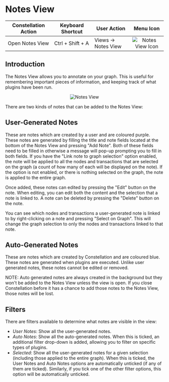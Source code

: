 # Notes View

<table class="table table-striped">
<thead>
<tr class="header">
<th>Constellation Action</th>
<th>Keyboard Shortcut</th>
<th>User Action</th>
<th style="text-align: center;">Menu Icon</th>
</tr>
</thead>
<tbody>
<tr class="odd">
<td>Open Notes View</td>
<td>Ctrl + Shift + A</td>
<td>Views -&gt; Notes View</td>
<td style="text-align: center;"><img src="../constellatin/CoreNotesView/src/au/gov/asd/tac/constellation/views/notes/docs/resources/notes-view.png" alt="Notes View Icon" /></td>
</tr>
</tbody>
</table>

## Introduction

The Notes View allows you to annotate on your graph. This is useful for
remembering important pieces of information, and keeping track of what
plugins have been run.

<div style="text-align: center">

![Notes
View](../constellatin/CoreNotesView/src/au/gov/asd/tac/constellation/views/notes/docs/resources/NotesView.png)

</div>

There are two kinds of notes that can be added to the Notes View:

## User-Generated Notes

These are notes which are created by a user and are coloured purple.
These notes are generated by filling the title and note fields located
at the bottom of the Notes View and pressing "Add Note". Both of these
fields need to be filled in otherwise a message will pop-up prompting
you to fill in both fields. If you have the "Link note to graph
selection" option enabled, the note will be applied to all the nodes and
transactions that are selected on the graph (a count of how many of each
will be displayed on the note). If the option is not enabled, or there
is nothing selected on the graph, the note is applied to the entire
graph.

Once added, these notes can edited by pressing the "Edit" button on the
note. When editing, you can edit both the content and the selection that
a note is linked to. A note can be deleted by pressing the "Delete"
button on the note.

You can see which nodes and transactions a user-generated note is linked
to by right-clicking on a note and pressing "Select on Graph". This will
change the graph selection to only the nodes and transactions linked to
that note.

## Auto-Generated Notes

These are notes which are created by Constellation and are coloured
blue. These notes are generated when plugins are executed. Unlike user
generated notes, these notes cannot be edited or removed.

NOTE: Auto generated notes are always created in the background but they
won't be added to the Notes View unless the view is open. If you close
Constellation before it has a chance to add those notes to the Notes
View, those notes will be lost.

## Filters

There are filters available to determine what notes are visible in the
view:

-   *User Notes*: Show all the user-generated notes.
-   *Auto Notes*: Show all the auto-generated notes. When this is
    ticked, an additional filter drop-down is added, allowing you to
    filter on specific types of plugins.
-   *Selected*: Show all the user-generated notes for a given selection
    (including those applied to the entire graph). When this is ticked,
    the User Notes and Auto Notes options are automatically unticked (if
    any of them are ticked). Similarly, if you tick one of the other
    filter options, this option will be automatically unticked.
